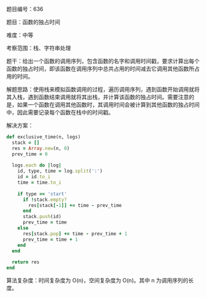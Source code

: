 题目编号：636

题目：函数的独占时间

难度：中等

考察范围：栈、字符串处理

题干：给出一个函数的调用序列，包含函数的名字和调用时间戳，要求计算出每个函数的独占时间，即该函数在调用序列中总共占用的时间减去它调用其他函数所占用的时间。

解题思路：使用栈来模拟函数调用的过程，遍历调用序列，遇到函数开始调用就将其入栈，遇到函数结束调用就将其出栈，并计算该函数的独占时间。需要注意的是，如果一个函数在调用其他函数时，其调用时间会被计算到其他函数的独占时间中，因此需要记录每个函数在栈中的时间戳。

解决方案：

```ruby
def exclusive_time(n, logs)
  stack = []
  res = Array.new(n, 0)
  prev_time = 0
  
  logs.each do |log|
    id, type, time = log.split(':')
    id = id.to_i
    time = time.to_i
    
    if type == 'start'
      if !stack.empty?
        res[stack[-1]] += time - prev_time
      end
      stack.push(id)
      prev_time = time
    else
      res[stack.pop] += time - prev_time + 1
      prev_time = time + 1
    end
  end
  
  return res
end
```

算法复杂度：时间复杂度为 O(n)，空间复杂度为 O(n)。其中 n 为调用序列的长度。